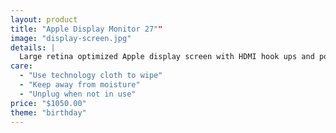 ```yaml
---
layout: product
title: "Apple Display Monitor 27""
image: "display-screen.jpg"
details: |
  Large retina optimized Apple display screen with HDMI hook ups and power cord.
care:
  - "Use technology cloth to wipe"
  - "Keep away from moisture"
  - "Unplug when not in use"
price: "$1050.00"
theme: "birthday"
---
```

